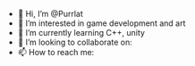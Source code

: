 - 👋 Hi, I’m @Purrlat
- 👀 I’m interested in game development and art
- 🌱 I’m currently learning C++, unity
- 💞️ I’m looking to collaborate on:
- 📫 How to reach me:
<!---
Purrlat/Purrlat is a ✨ special ✨ repository because its `README.md` (this file) appears on your GitHub profile.
You can click the Preview link to take a look at your changes.
--->
